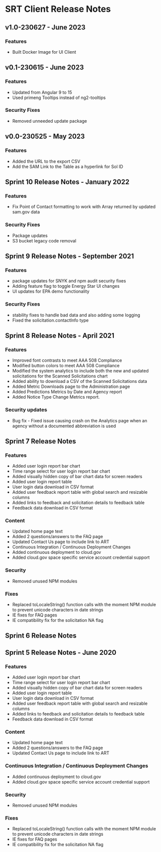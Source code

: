 # SRT Client Release Notes

## v1.0-230627 - June 2023
### Features
* Built Docker Image for UI Client

## v0.1-230615 - June 2023
### Features
* Updated from Angular 9 to 15
* Used primeng Tooltips instead of ng2-tooltips
### Security Fixes
* Removed unneeded update package 

## v0.0-230525 - May 2023
### Features
* Added the URL to the export CSV
* Add the SAM Link to the Table as a hyperlink for Sol ID

## Sprint 10 Release Notes - January 2022
### Features
* Fix Point of Contact formatting to work with Array returned by updated sam.gov data
### Security Fixes
* Package updates
* S3 bucket legacy code removal

## Sprint 9 Release Notes - September 2021
### Features 
* package updates for SNYK and npm audit security fixes
* Adding feature flag to toggle Energy Star UI changes
* UI updates for EPA demo functionality
### Security Fixes
* stability fixes to handle bad data and also adding some logging
* Fixed the solicitation.contactInfo type

## Sprint 8 Release Notes - April 2021
### Features
* Improved font contrasts to meet AAA 508 Compliance
* Modified button colors to meet AAA 508 Compliance
* Modified the system analytics to include both the new and updated solicitations for the Scanned Solicitations chart
* Added ability to download a CSV of the Scanned Solicitations data
* Added Metric Downloads page to the Administration page
* Added Predictions Metrics by Date and Agency report
* Added Notice Type Change Metrics report.
### Security updates
* Bug fix - Fixed issue causing crash on the Analytics page when an agency without a documented abbreviation is used

## Sprint 7 Release Notes
### Features
* Added user login report bar chart
* Time range select for user login report bar chart
* Added visually hidden copy of bar chart data for screen readers
* Added user login report table
* User login data download in CSV format
* Added user feedback report table with global search and resizable columns
* Added links to feedback and solicitation details to feedback table
* Feedback data download in CSV format
### Content
* Updated home page text
* Added 2 questions/answers to the FAQ page
* Updated Contact Us page to include link to ART
* Continuous Integration / Continuous Deployment Changes
* Added continuous deployment to cloud.gov
* Added cloud.gov space specific service account credential support
### Security
* Removed unused NPM modules
### Fixes
* Replaced toLocaleString() function calls with the moment NPM module to prevent unicode characters in date strings
* IE fixes for FAQ pages
* IE compatibility fix for the solicitation NA flag

## Sprint 6 Release Notes


## Sprint 5 Release Notes - June 2020

### Features
* Added user login report bar chart
* Time range select for user login report bar chart
* Added visually hidden copy of bar chart data for screen readers 
* Added user login report table
* User login data download in CSV format 
* Added user feedback report table with global search and resizable columns
* Added links to feedback and solicitation details to feedback table
* Feedback data download in CSV format 

### Content
* Updated home page text
* Added 2 questions/answers to the FAQ page
* Updated Contact Us page to include link to ART

### Continuous Integration / Continuous Deployment Changes
* Added continuous deployment to cloud.gov
* Added cloud.gov space specific service account credential support


### Security
* Removed unused NPM modules 

### Fixes
* Replaced toLocaleString() function calls with the moment NPM module to prevent unicode characters in date strings
* IE fixes for FAQ pages
* IE compatibility fix for the solicitation NA flag 




